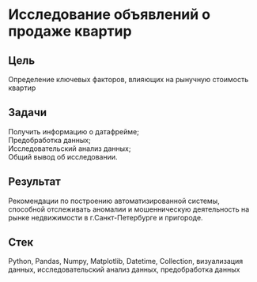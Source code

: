 # Исследование объявлений о продаже квартир
## Цель
Определение ключевых факторов, влияющих на рынучную стоимость квартир
## Задачи
Получить информацию о датафрейме;</br>
Предобработка данных;</br>
Исследовательский анализ данных;</br>
Общий вывод об исследовании.
## Результат
Рекомендации по построению автоматизированной системы, способной отслеживать аномалии и мошенническую деятельность на рынке недвижимости в г.Санкт-Петербурге и пригороде.
## Стек
Python, Pandas, Numpy, Matplotlib, Datetime, Collection, визуализация данных, исследовательский анализ данных, предобработка данных
